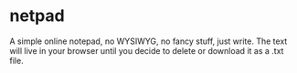 # netpad
A simple online notepad, no WYSIWYG, no fancy stuff, just write. The text will live in your browser until you decide to delete or download it as a .txt file.
